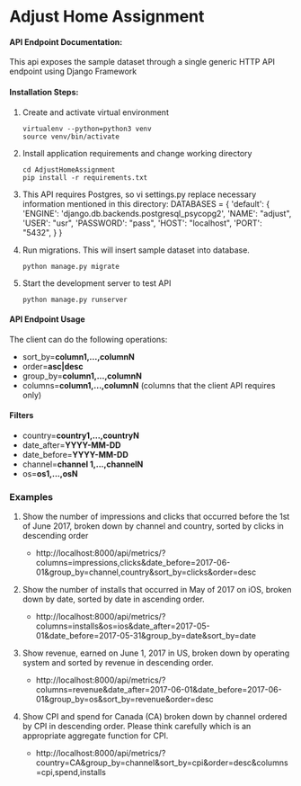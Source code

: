 # Adjust Home Assignment
#### API Endpoint Documentation:
This api exposes the sample dataset through a single generic HTTP API endpoint using Django Framework

#### Installation Steps:

1. Create and activate virtual environment
    ```
    virtualenv --python=python3 venv
    source venv/bin/activate
    ```

2. Install application requirements and change working directory
    ```
    cd AdjustHomeAssignment
    pip install -r requirements.txt
    ```

3. This API requires Postgres, so
    vi settings.py
    replace necessary information mentioned in this directory:
        DATABASES = {
            'default': {
                'ENGINE': 'django.db.backends.postgresql_psycopg2',
                'NAME': "adjust",
                'USER': "usr",
                'PASSWORD': "pass",
                'HOST': "localhost",
                'PORT': "5432",
            }
        }

4. Run migrations. This will insert sample dataset into database. 
    ```
    python manage.py migrate
    ```
5. Start the development server to test API
    ```
    python manage.py runserver
    ```

#### API Endpoint Usage

The client can do the following operations:

* sort_by=**column1,...,columnN**
* order=**asc|desc**
* group_by=**column1,...,columnN**
* columns=**column1,...,columnN** (columns that the client API  requires only)


#### Filters
* country=**country1,...,countryN**
* date_after=**YYYY-MM-DD**
* date_before=**YYYY-MM-DD**
* channel=**channel 1,...,channelN**
* os=**os1,...,osN**


### Examples

1. Show the number of impressions and clicks that occurred before the 1st of June 2017, broken down by channel and country, sorted by clicks in descending order
    * http://localhost:8000/api/metrics/?columns=impressions,clicks&date_before=2017-06-01&group_by=channel,country&sort_by=clicks&order=desc

2. Show the number of installs that occurred in May of 2017 on iOS, broken down by date, sorted by date in ascending order.

    * http://localhost:8000/api/metrics/?columns=installs&os=ios&date_after=2017-05-01&date_before=2017-05-31&group_by=date&sort_by=date

3. Show revenue, earned on June 1, 2017 in US, broken down by operating system and sorted by revenue in descending order.
    * http://localhost:8000/api/metrics/?columns=revenue&date_after=2017-06-01&date_before=2017-06-01&group_by=os&sort_by=revenue&order=desc


4. Show CPI and spend for Canada (CA) broken down by channel ordered by CPI in descending order. Please think carefully which is an appropriate aggregate function for CPI.
    * http://localhost:8000/api/metrics/?country=CA&group_by=channel&sort_by=cpi&order=desc&columns=cpi,spend,installs
